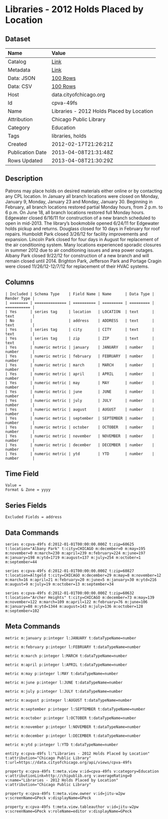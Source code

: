 # Libraries - 2012 Holds Placed by Location

## Dataset

| Name | Value |
| :--- | :---- |
| Catalog | [Link](https://catalog.data.gov/dataset/libraries-2012-holds-placed-by-location-7fc19) |
| Metadata | [Link](https://data.cityofchicago.org/api/views/cpva-49fs) |
| Data: JSON | [100 Rows](https://data.cityofchicago.org/api/views/cpva-49fs/rows.json?max_rows=100) |
| Data: CSV | [100 Rows](https://data.cityofchicago.org/api/views/cpva-49fs/rows.csv?max_rows=100) |
| Host | data.cityofchicago.org |
| Id | cpva-49fs |
| Name | Libraries - 2012 Holds Placed by Location |
| Attribution | Chicago Public Library |
| Category | Education |
| Tags | libraries, holds |
| Created | 2012-02-17T21:26:21Z |
| Publication Date | 2013-04-08T21:31:48Z |
| Rows Updated | 2013-04-08T21:30:29Z |

## Description

Patrons may place holds on desired materials either online or by contacting any CPL location.  In January all branch locations were closed on Monday, January 9, Monday, January 23 and Monday, January 30. Beginning in February, all branch locations restored partial Monday hours, from 2 p.m. to 6 p.m. On June 18, all branch locations restored full Monday hours. Edgewater closed 6/16/11 for construction of a new branch scheduled to open in mid-2013. The library’s bookmobile opened 6/24/11 for Edgewater holds pickup and returns. Douglass closed for 10 days in February for roof repairs. Humboldt Park closed 3/26/12 for facility improvements and expansion. Lincoln Park closed for four days in August for replacement of the air conditioning system. Many locations experienced sporadic closures in summer 2012 due to air conditioning issues and area power outages. Albany Park closed 9/22/12 for construction of a new branch and will remain closed until 2014. Brighton Park, Jefferson Park and Portage Cragin were closed 11/26/12-12/7/12 for replacement of their HVAC systems.

## Columns

```ls
| Included | Schema Type    | Field Name | Name      | Data Type | Render Type |
| ======== | ============== | ========== | ========= | ========= | =========== |
| Yes      | series tag     | location   | LOCATION  | text      | text        |
| No       |                | address    | ADDRESS   | text      | text        |
| Yes      | series tag     | city       | CITY      | text      | text        |
| Yes      | series tag     | zip        | ZIP       | text      | text        |
| Yes      | numeric metric | january    | JANUARY   | number    | number      |
| Yes      | numeric metric | february   | FEBRUARY  | number    | number      |
| Yes      | numeric metric | march      | MARCH     | number    | number      |
| Yes      | numeric metric | april      | APRIL     | number    | number      |
| Yes      | numeric metric | may        | MAY       | number    | number      |
| Yes      | numeric metric | june       | JUNE      | number    | number      |
| Yes      | numeric metric | july       | JULY      | number    | number      |
| Yes      | numeric metric | august     | AUGUST    | number    | number      |
| Yes      | numeric metric | september  | SEPTEMBER | number    | number      |
| Yes      | numeric metric | october    | OCTOBER   | number    | number      |
| Yes      | numeric metric | november   | NOVEMBER  | number    | number      |
| Yes      | numeric metric | december   | DECEMBER  | number    | number      |
| Yes      | numeric metric | ytd        | YTD       | number    | number      |
```

## Time Field

```ls
Value = 
Format & Zone = yyyy
```

## Series Fields

```ls
Excluded Fields = address
```

## Data Commands

```ls
series e:cpva-49fs d:2012-01-01T00:00:00.000Z t:zip=60625 t:location="Albany Park" t:city=CHICAGO m:december=0 m:may=195 m:november=0 m:march=230 m:april=239 m:february=224 m:june=197 m:january=198 m:ytd=1719 m:august=137 m:july=254 m:october=1 m:september=44

series e:cpva-49fs d:2012-01-01T00:00:00.000Z t:zip=60827 t:location=Altgeld t:city=CHICAGO m:december=29 m:may=8 m:november=12 m:march=16 m:april=21 m:february=20 m:june=5 m:january=30 m:ytd=216 m:august=9 m:july=19 m:october=13 m:september=34

series e:cpva-49fs d:2012-01-01T00:00:00.000Z t:zip=60632 t:location="Archer Heights" t:city=CHICAGO m:december=73 m:may=139 m:november=122 m:march=109 m:april=122 m:february=76 m:june=106 m:january=88 m:ytd=1344 m:august=143 m:july=136 m:october=128 m:september=102
```

## Meta Commands

```ls
metric m:january p:integer l:JANUARY t:dataTypeName=number

metric m:february p:integer l:FEBRUARY t:dataTypeName=number

metric m:march p:integer l:MARCH t:dataTypeName=number

metric m:april p:integer l:APRIL t:dataTypeName=number

metric m:may p:integer l:MAY t:dataTypeName=number

metric m:june p:integer l:JUNE t:dataTypeName=number

metric m:july p:integer l:JULY t:dataTypeName=number

metric m:august p:integer l:AUGUST t:dataTypeName=number

metric m:september p:integer l:SEPTEMBER t:dataTypeName=number

metric m:october p:integer l:OCTOBER t:dataTypeName=number

metric m:november p:integer l:NOVEMBER t:dataTypeName=number

metric m:december p:integer l:DECEMBER t:dataTypeName=number

metric m:ytd p:integer l:YTD t:dataTypeName=number

entity e:cpva-49fs l:"Libraries - 2012 Holds Placed by Location" t:attribution="Chicago Public Library" t:url=https://data.cityofchicago.org/api/views/cpva-49fs

property e:cpva-49fs t:meta.view v:id=cpva-49fs v:category=Education v:attributionLink=http://chipublib.org v:averageRating=0 v:name="Libraries - 2012 Holds Placed by Location" v:attribution="Chicago Public Library"

property e:cpva-49fs t:meta.view.owner v:id=jitu-w2pw v:screenName=GPeck v:displayName=GPeck

property e:cpva-49fs t:meta.view.tableauthor v:id=jitu-w2pw v:screenName=GPeck v:roleName=editor v:displayName=GPeck
```